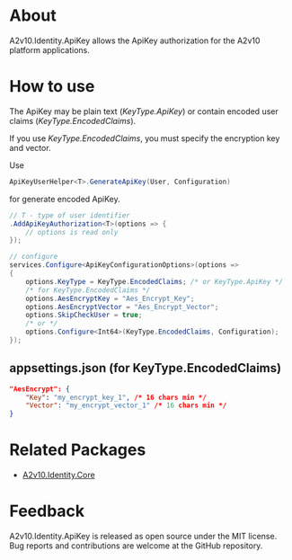 ﻿# About
A2v10.Identity.ApiKey allows the ApiKey authorization 
for the A2v10 platform applications.

# How to use

The ApiKey may be plain text (*KeyType.ApiKey*) or contain encoded user claims (*KeyType.EncodedClaims*).

If you use *KeyType.EncodedClaims*, you must specify the encryption key and vector. 

Use 
```csharp
ApiKeyUserHelper<T>.GenerateApiKey(User, Сonfiguration)
``` 
for generate encoded ApiKey.

```csharp
// T - type of user identifier
.AddApiKeyAuthorization<T>(options => {
    // options is read only
});

// configure
services.Configure<ApiKeyConfigurationOptions>(options =>
{
	options.KeyType = KeyType.EncodedClaims; /* or KeyType.ApiKey */
	/* for KeyType.EncodedClaims */
	options.AesEncryptKey = "Aes_Encrypt_Key";
	options.AesEncryptVector = "Aes_Encrypt_Vector";
	options.SkipCheckUser = true;
	/* or */
	options.Configure<Int64>(KeyType.EncodedClaims, Configuration);
});
```

## appsettings.json (for KeyType.EncodedClaims)
```json
"AesEncrypt": {
	"Key": "my_encrypt_key_1", /* 16 chars min */
	"Vector": "my_encrypt_vector_1" /* 16 chars min */
}
```

# Related Packages

* [A2v10.Identity.Core](https://www.nuget.org/packages/A2v10.Identity.Core)


# Feedback

A2v10.Identity.ApiKey is released as open source under the MIT license. 
Bug reports and contributions are welcome at the GitHub repository.